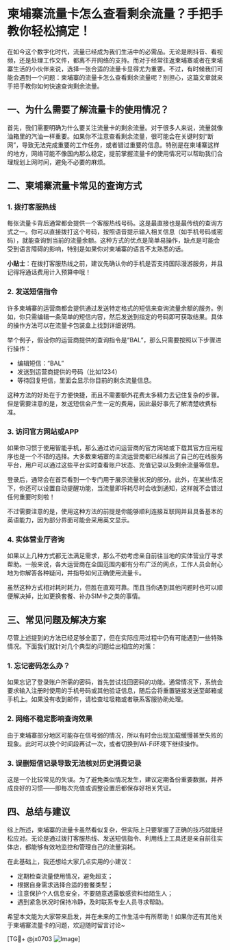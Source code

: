 # 柬埔寨流量卡怎么查看剩余流量？手把手教你轻松搞定！

在如今这个数字化时代，流量已经成为我们生活中的必需品。无论是刷抖音、看视频，还是处理工作文件，都离不开网络的支持。而对于经常往返柬埔寨或者在柬埔寨生活的小伙伴来说，选择一张合适的流量卡显得尤为重要。不过，有时候我们可能会遇到一个问题：柬埔寨的流量卡怎么查看剩余流量呢？别担心，这篇文章就来手把手教你如何快速查询剩余流量。

## 一、为什么需要了解流量卡的使用情况？

首先，我们需要明确为什么要关注流量卡的剩余流量。对于很多人来说，流量就像油箱里的汽油一样重要。如果你不注意查看剩余流量，很可能会在关键时刻“断网”，导致无法完成重要的工作任务，或者错过重要的信息。特别是在柬埔寨这样的地方，网络可能不像国内那么稳定，提前掌握流量卡的使用情况可以帮助我们合理规划上网时间，避免不必要的麻烦。

## 二、柬埔寨流量卡常见的查询方式

### 1. **拨打客服热线**
   每张流量卡背后通常都会提供一个客服热线号码。这是最直接也是最传统的查询方式之一。你可以直接拨打这个号码，按照语音提示输入相关信息（如手机号码或密码），就能查询到当前的流量余额。这种方式的优点是简单易操作，缺点是可能会受到语言障碍的影响，特别是如果你对柬埔寨的语言不太熟悉的话。

   **小贴士**：在拨打客服热线之前，建议先确认你的手机是否支持国际漫游服务，并且记得将通话费用计入预算中哦！

### 2. **发送短信指令**
   许多柬埔寨的运营商都会提供通过发送特定格式的短信来查询流量余额的服务。例如，你只需编辑一条简单的短信内容，然后发送到指定的号码即可获取结果。具体的操作方法可以在流量卡包装盒上找到详细说明。

   举个例子，假设你的运营商提供的查询指令是“BAL”，那么只需要按照以下步骤进行操作：
   - 编辑短信：“BAL”
   - 发送到运营商提供的号码（比如1234）
   - 等待回复短信，里面会显示你目前的剩余流量信息。

   这种方法的好处在于方便快捷，而且不需要额外花费太多精力去记住复杂的步骤。但是需要注意的是，发送短信会产生一定的费用，因此最好事先了解清楚收费标准。

### 3. **访问官方网站或APP**
   如果你习惯于使用智能手机，那么通过访问运营商的官方网站或下载其官方应用程序也是一个不错的选择。大多数柬埔寨的主流运营商都已经推出了自己的在线服务平台，用户可以通过这些平台实时查看账户状态、充值记录以及剩余流量等信息。

   登录后，通常会在首页看到一个专门用于展示流量状况的部分。此外，在某些情况下，你还可以设置自动提醒功能，当流量即将耗尽时会收到通知，这样就不会错过任何重要时刻啦！

   不过需要注意的是，使用这种方法的前提是你能够顺利连接互联网并且具备基本的英语能力，因为部分界面可能会采用英文显示。

### 4. **实体营业厅咨询**
   如果以上几种方式都无法满足需求，那么不妨考虑亲自前往当地的实体营业厅寻求帮助。一般来说，各大运营商在全国范围内都有分布广泛的网点，工作人员会耐心地为你解答各种疑问，并指导如何正确使用流量卡。

   虽然这种方式相对耗时耗力，但胜在直观可靠。而且当你遇到其他问题时也可以顺便解决掉，比如更换套餐、补办SIM卡之类的事情。

## 三、常见问题及解决方案

尽管上述提到的方法已经足够全面了，但在实际应用过程中仍有可能遇到一些特殊情况。下面我们就针对几个典型的问题给出相应的对策：

### 1. **忘记密码怎么办？**
   如果忘记了登录账户所需的密码，首先尝试找回密码的功能。通常情况下，系统会要求输入注册时使用的手机号码或其他验证信息，随后会将重置链接发送至邮箱或手机上。如果没有收到邮件，请检查垃圾箱或者联系客服协助处理。

### 2. **网络不稳定影响查询效果**
   由于柬埔寨部分地区可能存在信号弱的情况，所以有时会出现加载缓慢甚至失败的现象。此时可以换个时间段再试一次，或者切换到Wi-Fi环境下继续操作。

### 3. **误删短信记录导致无法核对历史消费记录**
   这是一个比较常见的失误。为了避免类似情况发生，建议定期备份重要数据，并养成良好的习惯——即每次充值或调整设置后都保存好相关凭证。

## 四、总结与建议

综上所述，柬埔寨的流量卡虽然看似复杂，但实际上只要掌握了正确的技巧就能轻松应对。无论是通过拨打客服热线、发送短信指令、利用线上工具还是亲自前往实体店，都能够有效地监控和管理自己的流量消耗。

在此基础上，我还想给大家几点实用的小建议：
- 定期检查流量使用情况，避免超支；
- 根据自身需求选择合适的套餐类型；
- 注意保护个人信息安全，不要随意透露敏感资料给陌生人；
- 遇到紧急状况时保持冷静，及时联系专业人员寻求帮助。

希望本文能为大家带来启发，并在未来的工作生活中有所帮助！如果你还有其他关于柬埔寨流量卡的问题，欢迎随时留言讨论~

[TG💪+ @jx0703 ![Image](https://github.com/user-attachments/assets/dbca1d08-cadb-493c-b0ec-ad6f7a83f270)]
